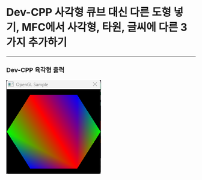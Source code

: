 # Dev-CPP 사각형 큐브 대신 다른 도형 넣기, MFC에서 사각형, 타원, 글씨에 다른 3가지 추가하기
--------------------
### Dev-CPP 육각형 출력
<img src="HEXAGON.png">
